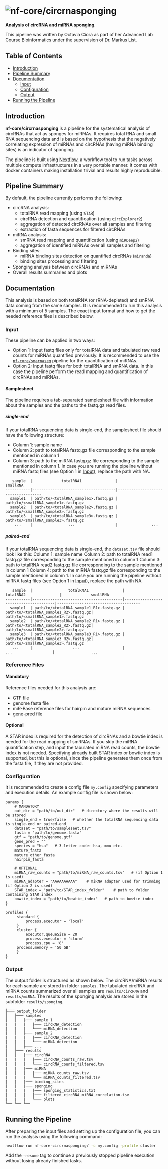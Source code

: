 # ![nf-core/circrnasponging](docs/images/nf-core-circrnasponging_logo.png)

**Analysis of circRNA and miRNA sponging**.

<!--[![GitHub Actions CI Status](https://github.com/nf-core/circrnasponging/workflows/nf-core%20CI/badge.svg)](https://github.com/nf-core/circrnasponging/actions)
[![GitHub Actions Linting Status](https://github.com/nf-core/circrnasponging/workflows/nf-core%20linting/badge.svg)](https://github.com/nf-core/circrnasponging/actions)
[![Nextflow](https://img.shields.io/badge/nextflow-%E2%89%A520.04.0-brightgreen.svg)](https://www.nextflow.io/)

[![install with bioconda](https://img.shields.io/badge/install%20with-bioconda-brightgreen.svg)](https://bioconda.github.io/)
[![Docker](https://img.shields.io/docker/automated/nfcore/circrnasponging.svg)](https://hub.docker.com/r/nfcore/circrnasponging)
[![Get help on Slack](http://img.shields.io/badge/slack-nf--core%20%23circrnasponging-4A154B?logo=slack)](https://nfcore.slack.com/channels/circrnasponging)-->

This pipeline was written by Octavia Ciora as part of her Advanced Lab Course Bioinformatics under the supervision of Dr. Markus List.

## Table of Contents

* [Introduction](#introduction)
* [Pipeline Summary](#pipeline-summary)
* [Documentation](#documentation)
  + [Input](#input)
  + [Configuration](#configuration)
  + [Output](#output)
* [Running the Pipeline](#running-the-pipeline)

## Introduction

**nf-core/circrnasponging** is a pipeline for the systematical analysis of circRNAs that act as sponges for miRNAs. It requires total RNA and small RNA sequencing data and is based on the hypothesis that the negatively correlating expression of miRNAs and circRNAs (having miRNA binding sites) is an indicator of sponging.

The pipeline is built using [Nextflow](https://www.nextflow.io), a workflow tool to run tasks across multiple compute infrastructures in a very portable manner. It comes with docker containers making installation trivial and results highly reproducible.

## Pipeline Summary

By default, the pipeline currently performs the following:
<!-- TODO nf-core: Fill in short bullet-pointed list of default steps of pipeline -->
* circRNA analysis:
  + totalRNA read mapping (using `STAR`)
  + circRNA detection and quantification (using `circExplorer2`)
  + aggregation of detected circRNAs over all samples and filtering
  + extraction of fasta sequences for filtered circRNAs
* miRNA analysis:
  + smRNA read mapping and quantification (using `miRDeep2`)
  + aggregation of identified miRNAs over all samples and filtering
* Binding sites:
  + miRNA binding sites detection on quantified circRNAs (`miranda`)
  + binding sites processing and filtering
* Sponging analysis between circRNAs and miRNAs
* Overall results summaries and plots

## Documentation
<!--The nf-core/circrnasponging pipeline comes with documentation about the pipeline: [usage](https://nf-co.re/circrnasponging/usage) and [output](https://nf-co.re/circrnasponging/output). -->
This analysis is based on both totalRNA (or rRNA-depleted) and smRNA data coming from the same samples. It is recommended to run this analysis with a minimum of 5 samples. The exact input format and how to get the needed reference files is described below.

### Input
These pipeline can be applied in two ways:
* Option 1: Input fastq files only for totalRNA data and tabulated raw read counts for miRNAs quantified previously. It is recommended to use the [`nf-core/smarnaseq`](https://github.com/nf-core/smrnaseq) pipeline for the quantification of miRNAs.
* Option 2: Input fastq files for both totalRNA and smRNA data. In this case the pipeline perform the read mapping and quantification of circRNAs and miRNAs.

#### Samplesheet
The pipeline requires a tab-separated samplesheet file with information about the samples and the paths to the fastq.gz read files.

##### single-end
If your totalRNA sequencing data is single-end, the samplesheet file should have the following structure:
* Column 1: sample name
* Column 2: path to totalRNA fastq.gz file corresponding to the sample mentioned in column 1
* Column 3: path to the miRNA fastq.gz file corresponding to the sample mentioned in column 1. In case you are running the pipeline without miRNA fastq files (see Option 1 in [Input](#input)), replace the path with NA.
```
   sample  |             totalRNA1               |             smallRNA
-----------|-------------------------------------|------------------------------------
  sample1  | path/to/<totalRNA_sample1>.fastq.gz | path/to/<smallRNA_sample1>.fastq.gz
  sample2  | path/to/<totalRNA_sample2>.fastq.gz | path/to/<smallRNA_sample2>.fastq.gz
  sample3  | path/to/<totalRNA_sample3>.fastq.gz | path/to/<smallRNA_sample3>.fastq.gz
    ...    |                ...                  |               ...
```

##### paired-end
If your totalRNA sequencing data is single-end, the ```dataset.tsv``` file should look like this:
Column 1: sample name
Column 2: path to totalRNA read1 fastq.gz file corresponding to the sample mentioned in column 1
Column 3: path to totalRNA read2 fastq.gz file corresponding to the sample mentioned in column 1
Column 4: path to the miRNA fastq.gz file corresponding to the sample mentioned in column 1. In case you are running the pipeline without miRNA fastq files (see Option 1 in [Input](#input)), replace the path with NA.

```
   sample  |                totalRNA1               |               totalRNA2               |             smallRNA
-----------|----------------------------------------|---------------------------------------|-------------------------------------
  sample1  | path/to/<totalRNA_sample1_R1>.fastq.gz | path/to/<totalRNA_sample1_R2>.fastq.gz| path/to/<smallRNA_sample1>.fastq.gz
  sample2  | path/to/<totalRNA_sample2_R1>.fastq.gz | path/to/<totalRNA_sample2_R2>.fastq.gz| path/to/<smallRNA_sample2>.fastq.gz
  sample3  | path/to/<totalRNA_sample3_R1>.fastq.gz | path/to/<totalRNA_sample3_R2>.fastq.gz| path/to/<smallRNA_sample3>.fastq.gz
   ...     |                  ...                   |                  ...                  |                ...
```

### Reference Files
#### Mandatory
Reference files needed for this analysis are:
* GTF file
* genome fasta file
* miR-Base reference files for hairpin and mature miRNA sequences
* gene-pred file 

#### Optional
A STAR index is required for the detection of circRNAs and a bowtie index is needed for the read mapping of smRNAs. If you skip the miRNA quantification step, and input the tabulated miRNA read counts, the bowtie index is not needed. Specifying already built STAR index or bowtie index is supported, but this is optional, since the pipeline generates them once from the fasta file, if they are not provided.

### Configuration
It is recommended to create a config file `my.config` specifying parameters and execution details. An example config file is shown below:

```
params {
    # MANDATORY
    out_dir = "path/to/out_dir"   # directory where the results will be stored
    single_end = true/false   # whether the totalRNA sequencing data is single-end or paired-end
    dataset = "path/to/sampleseet.tsv"
    fasta = "path/to/genome.fasta"
    gtf = "path/to/genome.gtf"
    gene_pred = ""
    species = "hsa"   # 3-letter code: hsa, mmu etc.
    mature_fasta
    mature_other_fasta
    hairpin_fasta

    # OPTIONAL
    miRNA_raw_counts = "path/to/miRNA_raw_counts.tsv"   # (if Option 1 is used)
    miRNA_adapter = "AAAAAAAAAA"    # miRNA adapter used for trimming (if Option 2 is used)
    STAR_index = "path/to/STAR_index_folder"    # path to folder containing STAR index
    bowtie_index = "path/to/bowtie_index"   # path to bowtie index
}

profiles {
     standard {
         process.executor = 'local'
     }
     cluster {
         executor.queueSize = 20
         process.executor = 'slurm'
         process.cpu = '8'
	 process.memory = '50 GB'
     }
}

```
### Output
The output folder is structured as shown below. The circRNA/miRNA results for each sample are stored in folder `samples`. The tabulated circRNA and miRNA counts summarized over all samples are `results/circRNA` and `results/miRNA`. The results of the sponging analysis are stored in the subfolder `results/sponging`. 

```
├─── output_folder
│   ├─── samples
|   │   ├─── sample_1
|   |   |   |─── circRNA_detection
|   |   |   └─── miRNA_detection
|   │   ├─── sample_2
|   |   |   |─── circRNA_detection
|   |   |   └─── miRNA_detection
|   │   ├─── ...
│   ├─── results
|   |   |─── circRNA
|   |   |   |─── circRNA_counts_raw.tsv
|   |   |   └─── circRNA_counts_filtered.tsv
|   |   |─── miRNA
|   |   |   |─── miRNA_counts_raw.tsv
|   |   |   └─── miRNA_counts_filtered.tsv
|   |   |─── binding_sites
|   |   |─── sponging
|   |   |   |─── sponging_statistics.txt
|   |   |   |─── filtered_circRNA_miRNA_correlation.tsv
|   |   |   └─── plots
└── └── └── 
```

## Running the Pipeline
After preparing the input files and setting up the configuration file, you can run the analysis using the following command: 
 ```bash
 nextflow run nf-core-circrnasponging/ -c my.config -profile cluster
 ```
 Add the `-resume` tag to continue a previously stopped pipeline execution without losing already finished tasks.
 
 
 
 
 
 
 
 
 
 
<!--
1. Install [`nextflow`](https://nf-co.re/usage/installation)

2. Install any of [`Docker`](https://docs.docker.com/engine/installation/), [`Singularity`](https://www.sylabs.io/guides/3.0/user-guide/) or [`Podman`](https://podman.io/) for full pipeline reproducibility _(please only use [`Conda`](https://conda.io/miniconda.html) as a last resort; see [docs](https://nf-co.re/usage/configuration#basic-configuration-profiles))_

3. Download the pipeline and test it on a minimal dataset with a single command:

    ```bash
    nextflow run nf-core/circrnasponging -profile test,<docker/singularity/podman/conda/institute>
    ```

    > Please check [nf-core/configs](https://github.com/nf-core/configs#documentation) to see if a custom config file to run nf-core pipelines already exists for your Institute. If so, you can simply use `-profile <institute>` in your command. This will enable either `docker` or `singularity` and set the appropriate execution settings for your local compute environment.

4. Start running your own analysis!

    TODO nf-core: Update the example "typical command" below used to run the pipeline

    ```bash
    nextflow run nf-core/circrnasponging -profile <docker/singularity/podman/conda/institute> --input '*_R{1,2}.fastq.gz' --genome GRCh37
    ```

See [usage docs](https://nf-co.re/circrnasponging/usage) for all of the available options when running the pipeline.
-->

<!--## Credits
We thank the following people for their extensive assistance in the development
of this pipeline:
TODO nf-core: If applicable, make list of people who have also contributed
-->

<!--## Contributions and Support

If you would like to contribute to this pipeline, please see the [contributing guidelines](.github/CONTRIBUTING.md).

For further information or help, don't hesitate to get in touch on the [Slack `#circrnasponging` channel](https://nfcore.slack.com/channels/circrnasponging) (you can join with [this invite](https://nf-co.re/join/slack)).-->

<!--## Citations

 TODO nf-core: Add citation for pipeline after first release. Uncomment lines below and update Zenodo doi. -->
<!-- If you use  nf-core/circrnasponging for your analysis, please cite it using the following doi: [10.5281/zenodo.XXXXXX](https://doi.org/10.5281/zenodo.XXXXXX) -->

<!--You can cite the `nf-core` publication as follows: -->

<!-- TODO nf-core: Add bibliography of tools and data used in your pipeline -->
